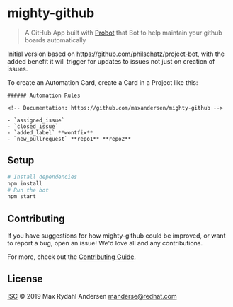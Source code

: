 # mighty-github

> A GitHub App built with [Probot](https://github.com/probot/probot) that Bot to help maintain your github boards automatically

Initial version based on https://github.com/philschatz/project-bot, with the added benefit it will trigger for updates to issues not just on creation of issues. 

To create an Automation Card, create a Card in a Project like this:

```
###### Automation Rules

<!-- Documentation: https://github.com/maxandersen/mighty-github -->

- `assigned_issue`
- `closed_issue`
- `added_label` **wontfix**
- `new_pullrequest` **repo1** **repo2**
```

## Setup

```sh
# Install dependencies
npm install
# Run the bot
npm start
```

## Contributing

If you have suggestions for how mighty-github could be improved, or want to report a bug, open an issue! We'd love all and any contributions.

For more, check out the [Contributing Guide](CONTRIBUTING.md).

## License

[ISC](LICENSE) © 2019 Max Rydahl Andersen <manderse@redhat.com>
